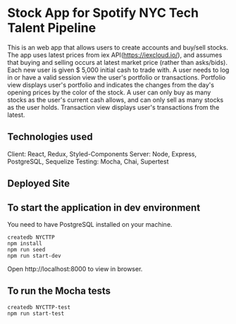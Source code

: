 # Stock App for Spotify NYC Tech Talent Pipeline

This is an web app that allows users to create accounts and buy/sell stocks.
The app uses latest prices from iex API(https://iexcloud.io/), and assumes that buying and selling occurs at latest market price (rather than asks/bids).
Each new user is given \$ 5,000 initial cash to trade with.
A user needs to log in or have a valid session view the user's portfolio or transactions.
Portfolio view displays user's portfolio and indicates the changes from the day's opening prices by the color of the stock.
A user can only buy as many stocks as the user's current cash allows, and can only sell as many stocks as the user holds.
Transaction view displays user's transactions from the latest.

## Technologies used

Client: React, Redux, Styled-Components
Server: Node, Express, PostgreSQL, Sequelize
Testing: Mocha, Chai, Supertest

## Deployed Site

## To start the application in dev environment

You need to have PostgreSQL installed on your machine.

```
createdb NYCTTP
npm install
npm run seed
npm run start-dev
```

Open http://localhost:8000 to view in browser.

## To run the Mocha tests

```
createdb NYCTTP-test
npm run start-test
```
